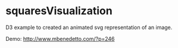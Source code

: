 # squaresVisualization
D3 example to created an animated svg representation of an image.

Demo: http://www.mbenedetto.com/?p=246
